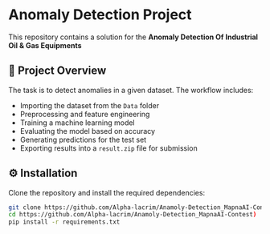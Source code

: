 # Anomaly Detection Project

This repository contains a solution for the **Anomaly Detection Of Industrial Oil & Gas Equipments**

## 📂 Project Overview
The task is to detect anomalies in a given dataset. The workflow includes:
- Importing the dataset from the `Data` folder
- Preprocessing and feature engineering
- Training a machine learning model
- Evaluating the model based on accuracy
- Generating predictions for the test set
- Exporting results into a `result.zip` file for submission

## ⚙️ Installation
Clone the repository and install the required dependencies:
```bash
git clone https://github.com/Alpha-lacrim/Anamoly-Detection_MapnaAI-Contest)
cd https://github.com/Alpha-lacrim/Anamoly-Detection_MapnaAI-Contest)
pip install -r requirements.txt
